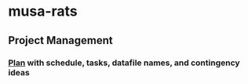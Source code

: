 # musa-rats

## Project Management
### [Plan](https://docs.google.com/spreadsheets/d/1nGroyO_JdxYuPIOrizUDo5iwkxVdH8Emu9CW2ZeOraM/edit?usp=sharing) with schedule, tasks, datafile names, and contingency ideas 

